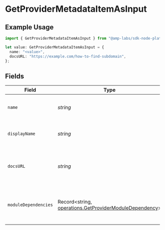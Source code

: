 # GetProviderMetadataItemAsInput

## Example Usage

```typescript
import { GetProviderMetadataItemAsInput } from "@amp-labs/sdk-node-platform/models/operations";

let value: GetProviderMetadataItemAsInput = {
  name: "<value>",
  docsURL: "https://example.com/how-to-find-subdomain",
};
```

## Fields

| Field                                                                                                            | Type                                                                                                             | Required                                                                                                         | Description                                                                                                      | Example                                                                                                          |
| ---------------------------------------------------------------------------------------------------------------- | ---------------------------------------------------------------------------------------------------------------- | ---------------------------------------------------------------------------------------------------------------- | ---------------------------------------------------------------------------------------------------------------- | ---------------------------------------------------------------------------------------------------------------- |
| `name`                                                                                                           | *string*                                                                                                         | :heavy_check_mark:                                                                                               | The internal identifier for the metadata field                                                                   |                                                                                                                  |
| `displayName`                                                                                                    | *string*                                                                                                         | :heavy_minus_sign:                                                                                               | The human-readable name for the field                                                                            |                                                                                                                  |
| `docsURL`                                                                                                        | *string*                                                                                                         | :heavy_minus_sign:                                                                                               | URL with more information about how to locate this value                                                         | https://example.com/how-to-find-subdomain                                                                        |
| `moduleDependencies`                                                                                             | Record<string, [operations.GetProviderModuleDependency](../../models/operations/getprovidermoduledependency.md)> | :heavy_minus_sign:                                                                                               | Module-specific dependencies for this metadata item.                                                             |                                                                                                                  |